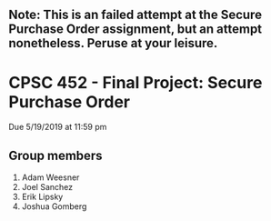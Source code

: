 ## Note: This is an failed attempt at the Secure Purchase Order assignment, but an attempt nonetheless. Peruse at your leisure.

# CPSC 452 - Final Project: Secure Purchase Order
Due 5/19/2019 at 11:59 pm
## Group members
1. Adam Weesner
2. Joel Sanchez
3. Erik Lipsky
4. Joshua Gomberg
